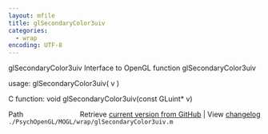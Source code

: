 ```yaml
---
layout: mfile
title: glSecondaryColor3uiv
categories:
  - wrap
encoding: UTF-8
---
```


glSecondaryColor3uiv  Interface to OpenGL function glSecondaryColor3uiv

usage:  glSecondaryColor3uiv( v )

C function:  void glSecondaryColor3uiv(const GLuint\* v)


<div class="code_header" style="text-align:right;">
  <span style="float:left;">Path&nbsp;&nbsp;</span> <span class="counter">Retrieve <a href=
  "https://raw.github.com/Psychtoolbox-3/Psychtoolbox-3/beta/./PsychOpenGL/MOGL/wrap/glSecondaryColor3uiv.m">current version from GitHub</a> | View <a href=
  "https://github.com/Psychtoolbox-3/Psychtoolbox-3/commits/beta/./PsychOpenGL/MOGL/wrap/glSecondaryColor3uiv.m">changelog</a></span>
</div>
<div class="code">
  <code>./PsychOpenGL/MOGL/wrap/glSecondaryColor3uiv.m</code>
</div>
